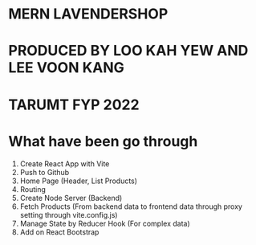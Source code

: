 # MERN LAVENDERSHOP

# PRODUCED BY LOO KAH YEW AND LEE VOON KANG

# TARUMT FYP 2022

# What have been go through

1. Create React App with Vite
2. Push to Github
3. Home Page (Header, List Products)
4. Routing
5. Create Node Server (Backend)
6. Fetch Products (From backend data to frontend data through proxy setting through vite.config.js)
7. Manage State by Reducer Hook (For complex data)
8. Add on React Bootstrap
